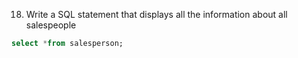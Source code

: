 18. Write a SQL statement that displays all the information about all 
salespeople

```sql
select *from salesperson;
```